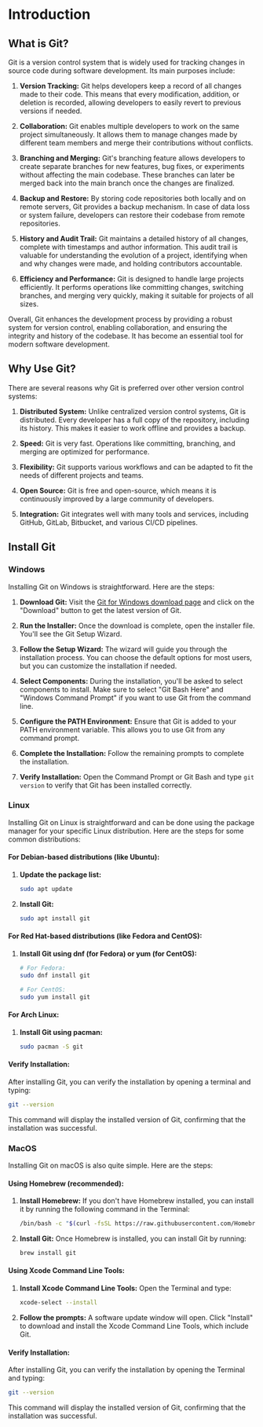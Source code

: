 # Introduction

## What is Git?

Git is a version control system that is widely used for tracking changes in source code during software development. Its main purposes include:

1. **Version Tracking:** Git helps developers keep a record of all changes made to their code. This means that every modification, addition, or deletion is recorded, allowing developers to easily revert to previous versions if needed.

2. **Collaboration:** Git enables multiple developers to work on the same project simultaneously. It allows them to manage changes made by different team members and merge their contributions without conflicts.

3. **Branching and Merging:** Git's branching feature allows developers to create separate branches for new features, bug fixes, or experiments without affecting the main codebase. These branches can later be merged back into the main branch once the changes are finalized.

4. **Backup and Restore:** By storing code repositories both locally and on remote servers, Git provides a backup mechanism. In case of data loss or system failure, developers can restore their codebase from remote repositories.

5. **History and Audit Trail:** Git maintains a detailed history of all changes, complete with timestamps and author information. This audit trail is valuable for understanding the evolution of a project, identifying when and why changes were made, and holding contributors accountable.

6. **Efficiency and Performance:** Git is designed to handle large projects efficiently. It performs operations like committing changes, switching branches, and merging very quickly, making it suitable for projects of all sizes.

Overall, Git enhances the development process by providing a robust system for version control, enabling collaboration, and ensuring the integrity and history of the codebase. It has become an essential tool for modern software development.

## Why Use Git?

There are several reasons why Git is preferred over other version control systems:

1. **Distributed System:** Unlike centralized version control systems, Git is distributed. Every developer has a full copy of the repository, including its history. This makes it easier to work offline and provides a backup.

2. **Speed:** Git is very fast. Operations like committing, branching, and merging are optimized for performance.

3. **Flexibility:** Git supports various workflows and can be adapted to fit the needs of different projects and teams.

4. **Open Source:** Git is free and open-source, which means it is continuously improved by a large community of developers.

5. **Integration:** Git integrates well with many tools and services, including GitHub, GitLab, Bitbucket, and various CI/CD pipelines.

## Install Git

### Windows
Installing Git on Windows is straightforward. Here are the steps:

1. **Download Git:** Visit the [Git for Windows download page](https://git-scm.com/downloads) and click on the "Download" button to get the latest version of Git.

2. **Run the Installer:** Once the download is complete, open the installer file. You'll see the Git Setup Wizard.

3. **Follow the Setup Wizard:** The wizard will guide you through the installation process. You can choose the default options for most users, but you can customize the installation if needed.

4. **Select Components:** During the installation, you'll be asked to select components to install. Make sure to select "Git Bash Here" and "Windows Command Prompt" if you want to use Git from the command line.

5. **Configure the PATH Environment:** Ensure that Git is added to your PATH environment variable. This allows you to use Git from any command prompt.

6. **Complete the Installation:** Follow the remaining prompts to complete the installation.

7. **Verify Installation:** Open the Command Prompt or Git Bash and type `git version` to verify that Git has been installed correctly.

### Linux
Installing Git on Linux is straightforward and can be done using the package manager for your specific Linux distribution. Here are the steps for some common distributions:

#### For Debian-based distributions (like Ubuntu):
1. **Update the package list:**
   ```bash
   sudo apt update
   ```

2. **Install Git:**
   ```bash
   sudo apt install git
   ```

#### For Red Hat-based distributions (like Fedora and CentOS):
1. **Install Git using dnf (for Fedora) or yum (for CentOS):**
   ```bash
   # For Fedora:
   sudo dnf install git

   # For CentOS:
   sudo yum install git
   ```

#### For Arch Linux:
1. **Install Git using pacman:**
   ```bash
   sudo pacman -S git
   ```

#### Verify Installation:
After installing Git, you can verify the installation by opening a terminal and typing:
```bash
git --version
```

This command will display the installed version of Git, confirming that the installation was successful.

### MacOS
Installing Git on macOS is also quite simple. Here are the steps:

#### Using Homebrew (recommended):
1. **Install Homebrew:** If you don't have Homebrew installed, you can install it by running the following command in the Terminal:
   ```bash
   /bin/bash -c "$(curl -fsSL https://raw.githubusercontent.com/Homebrew/install/HEAD/install.sh)"
   ```

2. **Install Git:** Once Homebrew is installed, you can install Git by running:
   ```bash
   brew install git
   ```

#### Using Xcode Command Line Tools:
1. **Install Xcode Command Line Tools:** Open the Terminal and type:
   ```bash
   xcode-select --install
   ```

2. **Follow the prompts:** A software update window will open. Click "Install" to download and install the Xcode Command Line Tools, which include Git.

#### Verify Installation:
After installing Git, you can verify the installation by opening the Terminal and typing:
```bash
git --version
```

This command will display the installed version of Git, confirming that the installation was successful.

